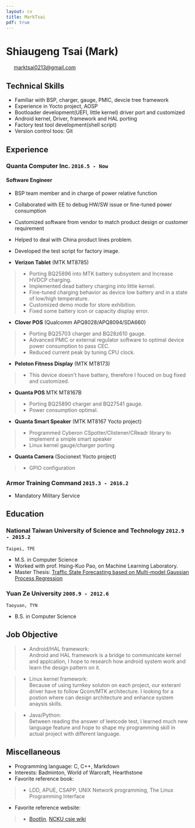 ```yaml
---
layout: cv
title: MarkTsai
pdf: true
---
```

# Shiaugeng Tsai (Mark)

<div id="webaddress">
<i class="fi-mail" style="margin-left:1em"></i>
<a href="marktsai0213@gmail.com" style="margin-left:0.5em">marktsai0213@gmail.com</a>
</div>

## Technical Skills
- Familiar with BSP, charger, gauge, PMIC, devcie tree framework
- Experience in Yocto project, AOSP
- Bootloader development(UEFI, little kernel) driver port and customized
- Android kernel, Driver, framework and HAL porting
- Factory test tool development(shell script)
- Version control toos: Git

## Experience
### __Quanta Computer Inc.__ `2016.5 - Now`
#### Software Engineer
- BSP team member and in charge of power relative function
- Collaborated with EE to debug HW/SW issue or fine-tuned power consumption
- Customized software from vendor to match product design or customer requirement
- Helped to deal with China product lines problem.
- Developed the test script for factory image.

- __Verizon Tablet__ (MTK MT8785)
> * Porting BQ25896 into MTK battery subsystem and Increase HVDCP charging.
> * Implemented dead battery charging into little kernel.
> * Fine-tuned charging behavior as device low battery and in a state of low/high temperature.
> * Customized demo mode for store exhibition.
> * Fixed some battery icon or capacity display error.

- __Clover POS__ (Qualcomm APQ8028/APQ8094/SDA660)
> * Porting BQ25703 charger and BQ28z610 gauge.
> * Advanced PMIC or external regulator software to optimal device power consumption to pass CEC.
> * Reduced current peak by tuning CPU clock.

- __Peloton Fitness Display__ (MTK MT8173)
> * This device doesn't have battery, therefore I fouced on bug fixed and customized.

- __Quanta POS__ MTK MT8167B
> * Porting BQ25890 charger and BQ27541 gauge.
> * Power consumption optimal.

- __Quanta Smart Speaker__ (MTK MT8167 Yocto project)
> * Programmed Cyberon CSpotter/Clistener/CReadr library to implement a smiple smart speaker
> * Linux kernel gauge/charger porting

- __Quanta Camera__ (Socionext Yocto project)
> * GPIO configuration

### __Armor Training Command__ `2015.3 - 2016.2`
- Mandatory Military Service

## Education
### __National Taiwan University of Science and Technology__ `2012.9 - 2015.2`
```
Taipei, TPE
```
- M.S. in Computer Science
- Worked with prof. Hsing-Kuo Pao, on Machine Learning Laboratory.
- Master Thesis: [Traffic State Forecasting based on Multi-model Gaussian Process Regression](http://etheses.lib.ntust.edu.tw/cgi-bin/gs32/gsweb.cgi/ccd=80_j3E/record?r1=1&h1=1)

### __Yuan Ze University__ `2008.9 - 2012.6`
```
Taoyuan, TYN
```
- B.S. in Computer Science

## Job Objective
>- Android/HAL framework: <br />
Android and HAL framework is a bridge to communicate kernel and applcation, I hope to research how android system work and
learn the design pattern on it. 

>- Linux kernel framework: <br />
Because of using turnkey soluton on each project, our exteranl driver have to follow Qcom/MTK
architecture. I looking for a postion where can design architecture and enhance system anaysis skills. 

>- Java/Python: <br />
Between reading the answer of leetcode test, I learned much new language feature and hope
to shape my programming skill in actual project with different language.

## Miscellaneous
- Programming language: C, C++, Markdown
- Interests: Badminton, World of Warcraft, Hearthstone
- Favorite reference book:
>- LDD, APUE, CSAPP, UNIX Network programming, The Linux Programming Interface
- Favorite reference website:
>- [Bootlin](https://elixir.bootlin.com/linux/latest/source), [NCKU csie wiki](http://wiki.csie.ncku.edu.tw/)

<!-- ### Footer

Last updated: May 2013 -->
